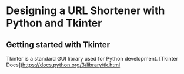 # Designing a URL Shortener with Python and Tkinter

## Getting started with Tkinter

Tkinter is a standard GUI library used for Python development.
[Tkinter Docs](https://docs.python.org/3/library/tk.html